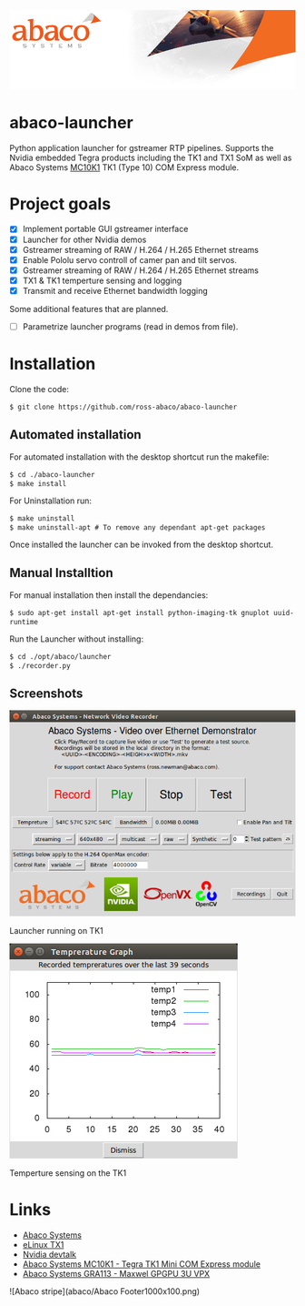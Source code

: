 ![Abaco stripe](abaco/Abaco_background-1000x275.png)

# abaco-launcher
Python application launcher for gstreamer RTP pipelines. Supports the Nvidia embedded Tegra products including the TK1 and TX1 SoM as well as Abaco Systems [MC10K1](https://www.abaco.com/products/mcom10-k1-mini-com-express) TK1 (Type 10) COM Express module.

# Project goals
- [x] Implement portable GUI gstreamer interface
- [x] Launcher for other Nvidia demos
- [x] Gstreamer streaming of RAW / H.264 / H.265 Ethernet streams
- [x] Enable Pololu servo controll of camer pan and tilt servos.
- [x] Gstreamer streaming of RAW / H.264 / H.265 Ethernet streams
- [x] TX1 & TK1 temperture sensing and logging
- [x] Transmit and receive Ethernet bandwidth logging

Some additional features that are planned.
- [ ] Parametrize launcher programs (read in demos from file).

# Installation
Clone the code:

    $ git clone https://github.com/ross-abaco/abaco-launcher
## Automated installation
For automated installation with the desktop shortcut run the makefile:

    $ cd ./abaco-launcher
    $ make install
For Uninstallation run:

    $ make uninstall
    $ make uninstall-apt # To remove any dependant apt-get packages
Once installed the launcher can be invoked from the desktop shortcut.

## Manual Installtion
For manual installation then install the dependancies:

    $ sudo apt-get install apt-get install python-imaging-tk gnuplot uuid-runtime
Run the Launcher without installing:

    $ cd ./opt/abaco/launcher
    $ ./recorder.py
   
## Screenshots
![Launcher screenshot](abaco/Abaco-launcher01.png)

Launcher running on TK1

![Temp sensing](abaco/Abaco-launcher02.png)

Temperture sensing on the TK1

# Links
* [Abaco Systems](http://abaco.com)
* [eLinux TX1](http://elinux.org/Jetson_TX1)
* [Nvidia devtalk](https://devtalk.nvidia.com/default/board/164/)
* [Abaco Systems MC10K1 - Tegra TK1 Mini COM Express module](https://www.abaco.com/products/mcom10-k1-mini-com-express)
* [Abaco Systems GRA113 - Maxwel GPGPU 3U VPX](https://www.abaco.com/products/gra113-graphics-board)

![Abaco stripe](abaco/Abaco Footer1000x100.png)
